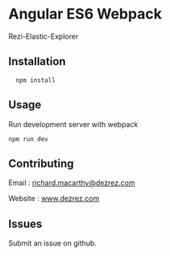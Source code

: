 # Angular ES6 Webpack 
Rezi-Elastic-Explorer

## Installation

```
  npm install 
```

## Usage

Run development server with webpack

```
npm run dev
```

## Contributing

Email : richard.macarthy@dezrez.com

Website : www.dezrez.com

## Issues

Submit an issue on github.
